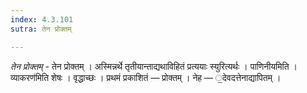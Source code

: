 ```yaml
---
index: 4.3.101
sutra: तेन प्रोक्तम्

---
```

_तेन प्रोक्तम्_ - तेन प्रोक्तम् । अस्मिन्नर्थे तृतीयान्ताद्यथाविहितं प्रत्ययाः स्युरित्यर्थः । पाणिनीयमिति ।व्याकरण॑मिति शेषः । वृद्धाच्छः । प्रथमं प्रकाशितं — प्रोक्तम् । नेह — ॒देवदत्तेनाद्यापितम् ।